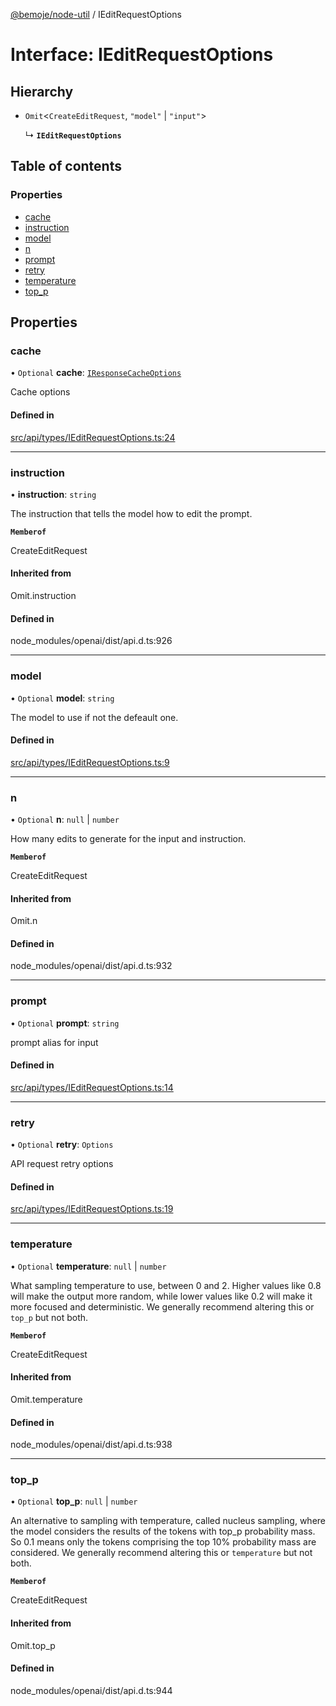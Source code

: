 [@bemoje/node-util](/docs/index.md) / IEditRequestOptions

# Interface: IEditRequestOptions

## Hierarchy

- `Omit`<`CreateEditRequest`, ``"model"`` \| ``"input"``\>

  ↳ **`IEditRequestOptions`**

## Table of contents

### Properties

- [cache](/docs/interfaces/IEditRequestOptions.md#cache)
- [instruction](/docs/interfaces/IEditRequestOptions.md#instruction)
- [model](/docs/interfaces/IEditRequestOptions.md#model)
- [n](/docs/interfaces/IEditRequestOptions.md#n)
- [prompt](/docs/interfaces/IEditRequestOptions.md#prompt)
- [retry](/docs/interfaces/IEditRequestOptions.md#retry)
- [temperature](/docs/interfaces/IEditRequestOptions.md#temperature)
- [top\_p](/docs/interfaces/IEditRequestOptions.md#top_p)

## Properties

### cache

• `Optional` **cache**: [`IResponseCacheOptions`](/docs/interfaces/IResponseCacheOptions.md)

Cache options

#### Defined in

[src/api/types/IEditRequestOptions.ts:24](https://github.com/bemoje/bemoje-node-util/blob/f65e483/src/api/types/IEditRequestOptions.ts#L24)

___

### instruction

• **instruction**: `string`

The instruction that tells the model how to edit the prompt.

**`Memberof`**

CreateEditRequest

#### Inherited from

Omit.instruction

#### Defined in

node_modules/openai/dist/api.d.ts:926

___

### model

• `Optional` **model**: `string`

The model to use if not the defeault one.

#### Defined in

[src/api/types/IEditRequestOptions.ts:9](https://github.com/bemoje/bemoje-node-util/blob/f65e483/src/api/types/IEditRequestOptions.ts#L9)

___

### n

• `Optional` **n**: ``null`` \| `number`

How many edits to generate for the input and instruction.

**`Memberof`**

CreateEditRequest

#### Inherited from

Omit.n

#### Defined in

node_modules/openai/dist/api.d.ts:932

___

### prompt

• `Optional` **prompt**: `string`

prompt alias for input

#### Defined in

[src/api/types/IEditRequestOptions.ts:14](https://github.com/bemoje/bemoje-node-util/blob/f65e483/src/api/types/IEditRequestOptions.ts#L14)

___

### retry

• `Optional` **retry**: `Options`

API request retry options

#### Defined in

[src/api/types/IEditRequestOptions.ts:19](https://github.com/bemoje/bemoje-node-util/blob/f65e483/src/api/types/IEditRequestOptions.ts#L19)

___

### temperature

• `Optional` **temperature**: ``null`` \| `number`

What sampling temperature to use, between 0 and 2. Higher values like 0.8 will make the output more random, while lower values like 0.2 will make it more focused and deterministic.  We generally recommend altering this or `top_p` but not both.

**`Memberof`**

CreateEditRequest

#### Inherited from

Omit.temperature

#### Defined in

node_modules/openai/dist/api.d.ts:938

___

### top\_p

• `Optional` **top\_p**: ``null`` \| `number`

An alternative to sampling with temperature, called nucleus sampling, where the model considers the results of the tokens with top_p probability mass. So 0.1 means only the tokens comprising the top 10% probability mass are considered.  We generally recommend altering this or `temperature` but not both.

**`Memberof`**

CreateEditRequest

#### Inherited from

Omit.top\_p

#### Defined in

node_modules/openai/dist/api.d.ts:944

